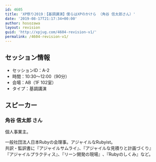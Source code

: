 ```yaml
---
id: 4605
title: 'XP祭り2019：【基調講演】僕らはXPのかけら （角谷 信太郎さん）'
date: '2019-08-17T21:17:34+00:00'
author: hosozawa
layout: revision
guid: 'http://xpjug.com/4604-revision-v1/'
permalink: /4604-revision-v1/
---
```


## セッション情報

- セッションID：A-2
- 時間：10:30～12:00（90分）
- 会場：AB（1F 102室）
- タイプ：基調講演

## スピーカー

### 角谷 信太郎 さん

<div class="profile">個人事業主。

一般社団法人日本Rubyの会理事。アジャイルなRubyist<wbr></wbr>。  
共訳・監訳書に『アジャイルサムライ』、『アジャイルな見積りと<wbr></wbr>計画づくり』『アジャイルプラクティス』、『リーン開発の現場』<wbr></wbr>、『Rubyのしくみ』など。

</div>